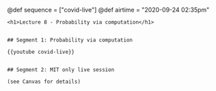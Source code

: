 @def sequence = ["covid-live"]
@def airtime = "2020-09-24 02:35pm"
~~~
<h1>Lecture 8 - Probability via computation</h1>
~~~

~~~Airs on: <span class="moment">~~~{{showtime airtime}}~~~ EST</span>~~~

## Segment 1: Probability via computation

{{youtube covid-live}}


## Segment 2: MIT only live session

(see Canvas for details)
